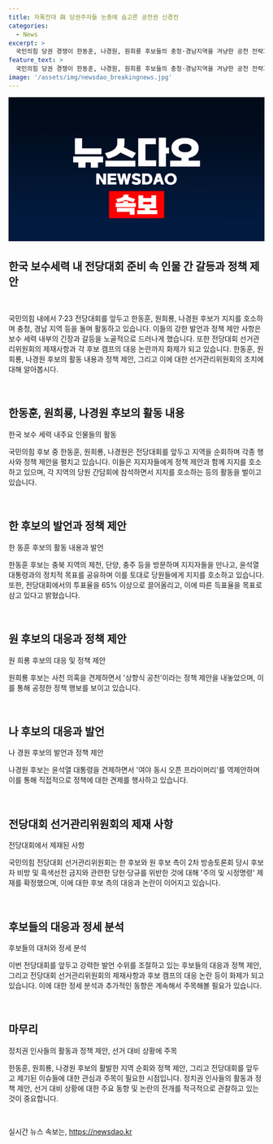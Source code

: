 ```yaml
---
title: 자폭전대 與 당권주자들 눈총에 숨고른 공천권 신경전
categories:
  - News
excerpt: >
  국민의힘 당권 경쟁이 한동훈, 나경원, 원희룡 후보들의 충청·경남지역을 겨냥한 공천 전략과 비판 속에서 이어졌다. 후보들은 각 지역을 돌며 당원들을 만나 전당대회에 대비했으며, 강렬한 발언 수위를 감안하여 전후 모습을 조절했다. 또한, 후보들은 사천 의혹과 관련한 견제에 대비하며 정책안을 내놓고 응전했다. 한편, 선거관리위원회는 후보들의 비방과 흑색선전을 주의 및 시정명령으로 제재했으며, 후보들은 득표율 65% 이상을 목표로 선거를 경쟁하고 있다.
feature_text: >
  국민의힘 당권 경쟁이 한동훈, 나경원, 원희룡 후보들의 충청·경남지역을 겨냥한 공천 전략과 비판 속에서 이어졌다. 후보들은 각 지역을 돌며 당원들을 만나 전당대회에 대비했으며, 강렬한 발언 수위를 감안하여 전후 모습을 조절했다. 또한, 후보들은 사천 의혹과 관련한 견제에 대비하며 정책안을 내놓고 응전했다. 한편, 선거관리위원회는 후보들의 비방과 흑색선전을 주의 및 시정명령으로 제재했으며, 후보들은 득표율 65% 이상을 목표로 선거를 경쟁하고 있다.
image: '/assets/img/newsdao_breakingnews.jpg'
---
```


<p><img src="/assets/img/newsdao_breakingnews.jpg" alt="firstkoreanews 속보" /></p>

<h2 data-ke-size="size26">한국 보수세력 내 전당대회 준비 속 인물 간 갈등과 정책 제안</h2>

<p data-ke-size="size16">&nbsp;</p>

<p>국민의힘 내에서 7·23 전당대회를 앞두고 한동훈, 원희룡, 나경원 후보가 지지를 호소하며 충청, 경남 지역 등을 돌며 활동하고 있습니다. 이들의 강한 발언과 정책 제안 사항은 보수 세력 내부의 긴장과 갈등을 노골적으로 드러나게 했습니다. 또한 전당대회 선거관리위원회의 제재사항과 각 후보 캠프의 대응 논란까지 화제가 되고 있습니다. 한동훈, 원희룡, 나경원 후보의 활동 내용과 정책 제안, 그리고 이에 대한 선거관리위원회의 조치에 대해 알아봅시다.</p>

<p data-ke-size="size16">&nbsp;</p>

<h2 data-ke-size="size24">한동훈, 원희룡, 나경원 후보의 활동 내용</h2>

<p data-ke-size="size16">한국 보수 세력 내주요 인물들의 활동</p>

<p>국민의힘 후보 중 한동훈, 원희룡, 나경원은 전당대회를 앞두고 지역을 순회하며 각종 행사와 정책 제안을 펼치고 있습니다. 이들은 지지자들에게 정책 제안과 함께 지지를 호소하고 있으며, 각 지역의 당원 간담회에 참석하면서 지지를 호소하는 등의 활동을 벌이고 있습니다.</p>

<p data-ke-size="size16">&nbsp;</p>

<h2 data-ke-size="size24">한 후보의 발언과 정책 제안</h2>

<p data-ke-size="size16">한 동훈 후보의 활동 내용과 발언</p>

<p>한동훈 후보는 충북 지역의 제천, 단양, 충주 등을 방문하며 지지자들을 만나고, 윤석열 대통령과의 정치적 목표를 공유하며 이를 토대로 당원들에게 지지를 호소하고 있습니다. 또한, 전당대회에서의 투표율을 65% 이상으로 끌어올리고, 이에 따른 득표율을 목표로 삼고 있다고 밝혔습니다.</p>

<p data-ke-size="size16">&nbsp;</p>

<h2 data-ke-size="size24">원 후보의 대응과 정책 제안</h2>

<p data-ke-size="size16">원 희룡 후보의 대응 및 정책 제안</p>

<p>원희룡 후보는 사천 의혹을 견제하면서 '상향식 공천'이라는 정책 제안을 내놓았으며, 이를 통해 공정한 정책 행보를 보이고 있습니다.</p>

<p data-ke-size="size16">&nbsp;</p>

<h2 data-ke-size="size24">나 후보의 대응과 발언</h2>

<p data-ke-size="size16">나 경원 후보의 발언과 정책 제안</p>

<p>나경원 후보는 윤석열 대통령을 견제하면서 '여야 동시 오픈 프라이머리'를 역제안하며 이를 통해 직접적으로 정책에 대한 견제를 행사하고 있습니다.</p>

<p data-ke-size="size16">&nbsp;</p>

<h2 data-ke-size="size24">전당대회 선거관리위원회의 제재 사항</h2>

<p data-ke-size="size16">전당대회에서 제재된 사항</p>

<p>국민의힘 전당대회 선거관리위원회는 한 후보와 원 후보 측이 2차 방송토론회 당시 후보자 비방 및 흑색선전 금지와 관련한 당헌·당규를 위반한 것에 대해 '주의 및 시정명령' 제재를 확정했으며, 이에 대한 후보 측의 대응과 논란이 이어지고 있습니다.</p>

<p data-ke-size="size16">&nbsp;</p>

<h2 data-ke-size="size24">후보들의 대응과 정세 분석</h2>

<p data-ke-size="size16">후보들의 대처와 정세 분석</p>

<p>이번 전당대회를 앞두고 강력한 발언 수위를 조절하고 있는 후보들의 대응과 정책 제안, 그리고 전당대회 선거관리위원회의 제재사항과 후보 캠프의 대응 논란 등이 화제가 되고 있습니다. 이에 대한 정세 분석과 추가적인 동향은 계속해서 주목해볼 필요가 있습니다.</p>

<p data-ke-size="size16">&nbsp;</p>

<h2 data-ke-size="size24">마무리</h2>

<p data-ke-size="size16">정치권 인사들의 활동과 정책 제안, 선거 대비 상황에 주목</p>

<p>한동훈, 원희룡, 나경원 후보의 활발한 지역 순회와 정책 제안, 그리고 전당대회를 앞두고 제기된 이슈들에 대한 관심과 주목이 필요한 시점입니다. 정치권 인사들의 활동과 정책 제안, 선거 대비 상황에 대한 주요 동향 및 논란의 전개를 적극적으로 관찰하고 있는 것이 중요합니다.</p>

<p data-ke-size="size16">&nbsp;</p>
실시간 뉴스 속보는, <a href="https://newsdao.kr" rel="dofollow">https://newsdao.kr</a>


